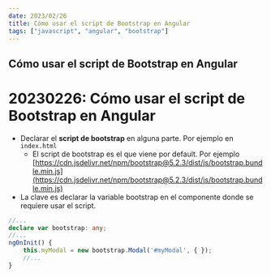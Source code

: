 ```yaml
---
date: 2023/02/26
title: Cómo usar el script de Bootstrap en Angular
tags: ["javascript", "angular", "bootstrap"]
---
```

Cómo usar el script de Bootstrap en Angular
-

# 20230226: Cómo usar el script de Bootstrap en Angular

<TagsLinks />

- Declarar el **script de bootstrap** en alguna parte. Por ejemplo en `index.html`
	- El script de bootstrap es el que viene por default. Por ejemplo [https://cdn.jsdelivr.net/npm/bootstrap@5.2.3/dist/js/bootstrap.bundle.min.js](https://cdn.jsdelivr.net/npm/bootstrap@5.2.3/dist/js/bootstrap.bundle.min.js)
- La clave es declarar la variable bootstrap en el componente donde se requiere usar el script.

```ts
//...
declare var bootstrap: any;
//...
ngOnInit() {
	this.myModal = new bootstrap.Modal('#myModal', { });
	//...
}
```